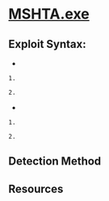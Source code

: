 # [MSHTA.exe](https://attack.mitre.org/techniques/T1218/005/)

## Exploit Syntax: 

* 

    1. 

    2. 
*

    1. 

    2. 


## Detection Method

## Resources 
